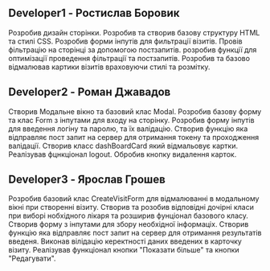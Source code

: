 ## Developer1 - Ростислав Боровик
Розробив дизайн сторінки.
Розробив та створив базову структуру HTML та стилі CSS.
Розробив форми інпутів для фильтрації візитів.
Провів фільтрацію на сторінці за допомогою постзапитів.
розробив функції  для оптимізації проведення фільтрації та постзапитів.
Розробив та базово відмалював картики візитів враховуючи стилі та розмітку.


## Developer2 - Роман Джавадов
Створив Модальне вікно та базовий клас Modal.
Розробив базову форму та клас Form з інпутами для входу на сторінку.
Розробив форму інпутів для введення логіну та паролю, та їх валідацію.
Створив функцію яка відправляє пост запит на сервер для отримання токену та проходження  валідації.
Створив класс dashBoardCard який відмальовує картки.
Реалізував фцнкціонал logout. 
Обробив кнопку видалення карток.  


## Developer3 - Ярослав Грошев
Розробив базовий клас CreateVisitForm для відмалюванні в модальному вікні при створенні візиту.
Створив та розобив відповідні дочірні класи при виборі нобхідного лікаря та розширив фунціонал базового класу.
Створив форму з інпутами для збору необхідної інформаціх.
Створив функцію яка відправляє пост запит на сервер для отримання результатів введеня.
Виконав вілідацію керектності даних введених  в карточку  візиту.
Реалізував функціонал кнопки "Показати більше" та кнопки "Редагувати".